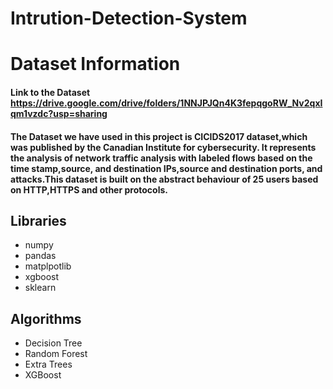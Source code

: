 # Intrution-Detection-System

# Dataset Information
#### Link to the Dataset https://drive.google.com/drive/folders/1NNJPJQn4K3fepqgoRW_Nv2qxIqm1vzdc?usp=sharing

#### The Dataset we have used in this project is CICIDS2017 dataset,which was published by the Canadian Institute for cybersecurity. It represents the analysis of network traffic analysis with labeled flows based on the time stamp,source, and destination IPs,source and destination ports, and attacks.This dataset is built on the abstract behaviour of 25 users based on HTTP,HTTPS and other protocols.

## Libraries
* numpy
* pandas
* matplpotlib
* xgboost
* sklearn

## Algorithms
* Decision Tree
* Random Forest
* Extra Trees
* XGBoost
